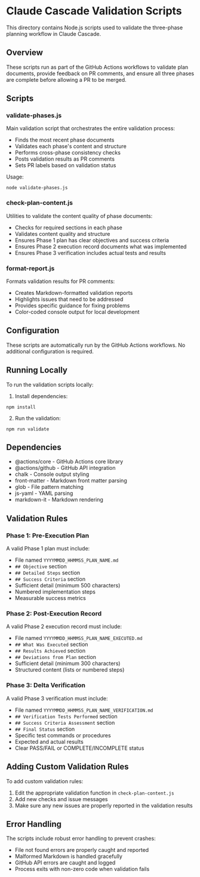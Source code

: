 # Claude Cascade Validation Scripts

This directory contains Node.js scripts used to validate the three-phase planning workflow in Claude Cascade.

## Overview

These scripts run as part of the GitHub Actions workflows to validate plan documents, provide feedback on PR comments, and ensure all three phases are complete before allowing a PR to be merged.

## Scripts

### validate-phases.js

Main validation script that orchestrates the entire validation process:
- Finds the most recent phase documents
- Validates each phase's content and structure
- Performs cross-phase consistency checks
- Posts validation results as PR comments
- Sets PR labels based on validation status

Usage:
```
node validate-phases.js
```

### check-plan-content.js

Utilities to validate the content quality of phase documents:
- Checks for required sections in each phase
- Validates content quality and structure
- Ensures Phase 1 plan has clear objectives and success criteria
- Ensures Phase 2 execution record documents what was implemented
- Ensures Phase 3 verification includes actual tests and results

### format-report.js

Formats validation results for PR comments:
- Creates Markdown-formatted validation reports
- Highlights issues that need to be addressed
- Provides specific guidance for fixing problems
- Color-coded console output for local development

## Configuration

These scripts are automatically run by the GitHub Actions workflows. No additional configuration is required.

## Running Locally

To run the validation scripts locally:

1. Install dependencies:
```
npm install
```

2. Run the validation:
```
npm run validate
```

## Dependencies

- @actions/core - GitHub Actions core library
- @actions/github - GitHub API integration
- chalk - Console output styling
- front-matter - Markdown front matter parsing
- glob - File pattern matching
- js-yaml - YAML parsing
- markdown-it - Markdown rendering

## Validation Rules

### Phase 1: Pre-Execution Plan

A valid Phase 1 plan must include:
- File named `YYYYMMDD_HHMMSS_PLAN_NAME.md`
- `## Objective` section
- `## Detailed Steps` section
- `## Success Criteria` section
- Sufficient detail (minimum 500 characters)
- Numbered implementation steps
- Measurable success metrics

### Phase 2: Post-Execution Record

A valid Phase 2 execution record must include:
- File named `YYYYMMDD_HHMMSS_PLAN_NAME_EXECUTED.md`
- `## What Was Executed` section
- `## Results Achieved` section
- `## Deviations from Plan` section
- Sufficient detail (minimum 300 characters)
- Structured content (lists or numbered steps)

### Phase 3: Delta Verification

A valid Phase 3 verification must include:
- File named `YYYYMMDD_HHMMSS_PLAN_NAME_VERIFICATION.md`
- `## Verification Tests Performed` section
- `## Success Criteria Assessment` section
- `## Final Status` section
- Specific test commands or procedures
- Expected and actual results
- Clear PASS/FAIL or COMPLETE/INCOMPLETE status

## Adding Custom Validation Rules

To add custom validation rules:

1. Edit the appropriate validation function in `check-plan-content.js`
2. Add new checks and issue messages
3. Make sure any new issues are properly reported in the validation results

## Error Handling

The scripts include robust error handling to prevent crashes:
- File not found errors are properly caught and reported
- Malformed Markdown is handled gracefully
- GitHub API errors are caught and logged
- Process exits with non-zero code when validation fails